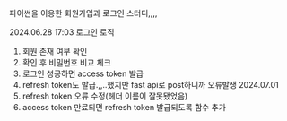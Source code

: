 파이썬을 이용한 회원가입과 로그인 스터디,,,,

2024.06.28 17:03
로그인 로직
1. 회원 존재 여부 확인
2. 확인 후 비밀번호 비교 체크
3. 로그인 성공하면 access token 발급
4. refresh token도 발급.,,..했지만 fast api로 post하니까 오류발생
2024.07.01
5. refresh token 오류 수정(헤더 이름이 잘못됐었음)
6. access token 만료되면 refresh token 발급되도록 함수 추가